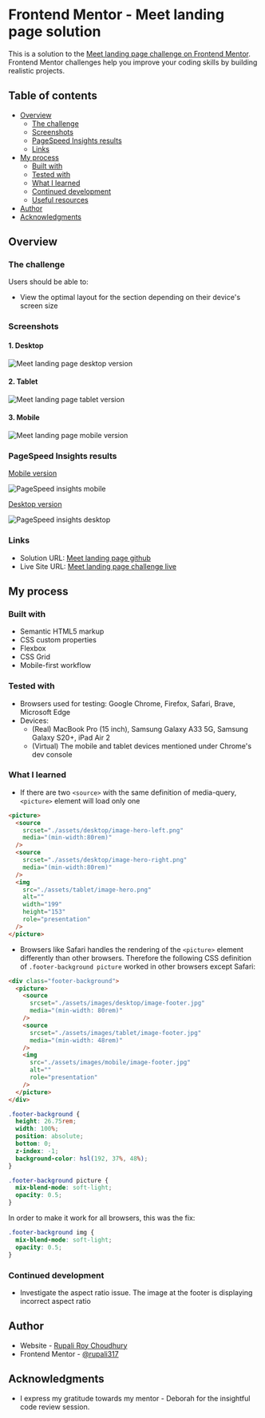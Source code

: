# Frontend Mentor - Meet landing page solution

This is a solution to the [Meet landing page challenge on Frontend Mentor](https://www.frontendmentor.io/challenges/meet-landing-page-rbTDS6OUR). Frontend Mentor challenges help you improve your coding skills by building realistic projects.

## Table of contents

- [Overview](#overview)
  - [The challenge](#the-challenge)
  - [Screenshots](#screenshots)
  - [PageSpeed Insights results](#pagespeed-insights-results)
  - [Links](#links)
- [My process](#my-process)
  - [Built with](#built-with)
  - [Tested with](#tested-with)
  - [What I learned](#what-i-learned)
  - [Continued development](#continued-development)
  - [Useful resources](#useful-resources)
- [Author](#author)
- [Acknowledgments](#acknowledgments)

## Overview

### The challenge

Users should be able to:

- View the optimal layout for the section depending on their device's screen size

### Screenshots

#### 1. Desktop

![Meet landing page desktop version](./assets/images/desktop/Meet-landing-page-desktop.png)

#### 2. Tablet

![Meet landing page tablet version](./assets/images/tablet/Meet-landing-page-tablet.png)

#### 3. Mobile

![Meet landing page mobile version](./assets/images/mobile/Meet-landing-page-mobile.png)

### PageSpeed Insights results

[Mobile version](https://pagespeed.web.dev/analysis/https-rupali317-github-io-meet-landing-page/deiesa044r?form_factor=mobile)

![PageSpeed insights mobile](./assets/images/mobile/Page-speed-insights-mobile.png)

[Desktop version](https://pagespeed.web.dev/analysis/https-rupali317-github-io-meet-landing-page/deiesa044r?form_factor=desktop)

![PageSpeed insights desktop](./assets/images/desktop/Page-speed-insights-desktop.png)

### Links

- Solution URL: [Meet landing page github](https://github.com/rupali317/meet-landing-page)
- Live Site URL: [Meet landing page challenge live](https://rupali317.github.io/meet-landing-page/)

## My process

### Built with

- Semantic HTML5 markup
- CSS custom properties
- Flexbox
- CSS Grid
- Mobile-first workflow

### Tested with

- Browsers used for testing: Google Chrome, Firefox, Safari, Brave, Microsoft Edge
- Devices:
  - (Real) MacBook Pro (15 inch), Samsung Galaxy A33 5G, Samsung Galaxy S20+, iPad Air 2
  - (Virtual) The mobile and tablet devices mentioned under Chrome's dev console

### What I learned

- If there are two `<source>` with the same definition of media-query, `<picture>` element will load only one

```html
<picture>
  <source
    srcset="./assets/desktop/image-hero-left.png"
    media="(min-width:80rem)"
  />
  <source
    srcset="./assets/desktop/image-hero-right.png"
    media="(min-width:80rem)"
  />
  <img
    src="./assets/tablet/image-hero.png"
    alt=""
    width="199"
    height="153"
    role="presentation"
  />
</picture>
```

- Browsers like Safari handles the rendering of the `<picture>` element differently than other browsers. Therefore the following CSS definition of `.footer-background picture` worked in other browsers except Safari:

```html
<div class="footer-background">
  <picture>
    <source
      srcset="./assets/images/desktop/image-footer.jpg"
      media="(min-width: 80rem)"
    />
    <source
      srcset="./assets/images/tablet/image-footer.jpg"
      media="(min-width: 48rem)"
    />
    <img
      src="./assets/images/mobile/image-footer.jpg"
      alt=""
      role="presentation"
    />
  </picture>
</div>
```

```css
.footer-background {
  height: 26.75rem;
  width: 100%;
  position: absolute;
  bottom: 0;
  z-index: -1;
  background-color: hsl(192, 37%, 48%);
}

.footer-background picture {
  mix-blend-mode: soft-light;
  opacity: 0.5;
}
```

In order to make it work for all browsers, this was the fix:

```css
.footer-background img {
  mix-blend-mode: soft-light;
  opacity: 0.5;
}
```

### Continued development

- Investigate the aspect ratio issue. The image at the footer is displaying incorrect aspect ratio

## Author

- Website - [Rupali Roy Choudhury](https://www.linkedin.com/in/rupali-rc/)
- Frontend Mentor - [@rupali317](https://www.frontendmentor.io/profile/rupali317)

## Acknowledgments

- I express my gratitude towards my mentor - Deborah for the insightful code review session.
